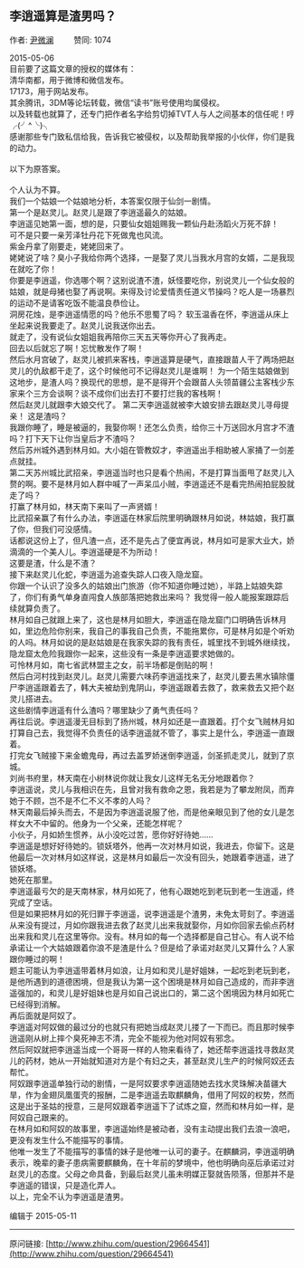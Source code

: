 ## 李逍遥算是渣男吗？

作者: [尹微澜](http://www.zhihu.com/people/yin-wei-lan)&nbsp;&nbsp;&nbsp;&nbsp;&nbsp;&nbsp;&nbsp;&nbsp; 赞同: 1074


2015-05-06<br>目前要了这篇文章的授权的媒体有：<br>清华南都，用于微博和微信发布。<br>17173，用于网站发布。<br>其余腾讯，3DM等论坛转载，微信“读书”账号使用均属侵权。<br>以及转载也就算了，还专门把作者名字给剪切掉TVT人与人之间基本的信任呢！哼╭(╯^╰)╮<br>感谢那些专门致私信给我，告诉我它被侵权，以及帮助我举报的小伙伴，你们是我的动力。<br><br>以下为原答案。<br><br>个人认为不算。 <br>我们一个姑娘一个姑娘地分析，本答案仅限于仙剑一剧情。 <br>第一个是赵灵儿。赵灵儿是跟了李逍遥最久的姑娘。 <br>李逍遥见她第一面，想的是，只要仙女姐姐赐我一颗仙丹赴汤蹈火万死不辞！ <br>可不是只要一亲芳泽牡丹花下死做鬼也风流。 <br>紫金丹拿了刚要走，姥姥回来了。<br>姥姥说了啥？臭小子我给你两个选择，一是娶了灵儿当我水月宫的女婿，二是我现在就吃了你！ <br>你要是李逍遥，你选哪个啊？这别说渣不渣，妖怪要吃你，别说灵儿一个仙女般的姑娘，就是母猪也娶了再说啊。来得及讨论爱情责任道义节操吗？吃人是一场暴烈的运动不是请客吃饭不能温良恭俭让。<br>洞房花烛，是李逍遥情愿的吗？他乐不思蜀了吗？ 软玉温香在怀，李逍遥从床上坐起来说我要走了。赵灵儿说我送你出去。 <br>就走了，没有说仙女姐姐我再陪你三天五天等你开心了我再走。 <br>回去以后就忘了啊！忘忧散发作了啊！ <br>然后水月宫破了，赵灵儿被抓来客栈，李逍遥算是硬气，直接跟苗人干了两场把赵灵儿的仇敌都干走了，这个时候他可不记得赵灵儿是谁啊！ 为一个陌生姑娘做到这地步，是渣人吗？换现代的思想，是不是得开个会跟苗人头领苗疆公主客栈少东家来个三方会谈啊？谈不成你们出去打不要打烂我的客栈啊！ <br>然后赵灵儿就跟李大娘交代了。 第二天李逍遥就被李大娘安排去跟赵灵儿寻母提亲！ 这是渣吗？ <br>我跟你睡了，睡是被逼的，我娶你啊！还怎么负责，给你三十万送回水月宫才不渣吗？打下天下让你当皇后才不渣吗？ <br>然后苏州城外遇到林月如。大小姐在管教奴才，李逍遥出手相助被人家捅了一剑差点就挂。<br>第二天苏州城比武招亲，李逍遥当时也只是看个热闹，不是打算当面甩了赵灵儿入赘的啊。要不是林月如人群中喊了一声呆瓜小贼，李逍遥还不是看完热闹拍屁股就走了吗？ <br>打赢了林月如，林天南下来叫了一声贤婿！ <br>比武招亲赢了有什么办法，李逍遥在林家后院里明确跟林月如说，林姑娘，我打赢了你，但我们可没感情。 <br>话都说这份上了，但凡渣一点，还不是先占了便宜再说，林月如可是家大业大，娇滴滴的一个美人儿。李逍遥硬是不为所动！ <br>这要是渣，什么是不渣？ <br>接下来赵灵儿化蛇，李逍遥为追查失踪人口夜入隐龙窟。 <br>你跟一个认识了没多久的姑娘出门旅游（你不知道你睡过她），半路上姑娘失踪了，你们有勇气单身直闯食人族部落把她救出来吗？ 我觉得一般人能报案跟踪后续就算负责了。 <br>林月如自己就跟上来了，这也是林月如胆大，李逍遥在隐龙窟门口明确告诉林月如，里边危险你别来，我自己的事我自己负责，不能拖累你，可是林月如是个听劝的人吗。林月如说的是赵姑娘是在我家失踪的我有责任，城里找不到城外继续找，隐龙窟太危险我跟你一起来，这些没有一条是李逍遥要求她做的。 <br>可怜林月如，南七省武林盟主之女，前半场都是倒贴的啊！<br>然后白河村找到赵灵儿。赵灵儿需要六味药李逍遥找来了，赵灵儿要去黑水镇除僵尸李逍遥跟着去了，韩大夫被劫到鬼阴山，李逍遥跟着去救了，救来救去又把个赵灵儿搭进去。<br>这些剧情李逍遥有什么渣吗？哪里缺少了勇气责任吗？<br>再往后说。李逍遥漫无目标到了扬州城，林月如还是一直跟着。打个女飞贼林月如打算自己去，我觉得不负责任的话李逍遥就不管了，事实上是什么，李逍遥一直跟着。<br>打完女飞贼接下来金蟾鬼母，再过去盖罗娇迷倒李逍遥，剑圣抓走灵儿，就到了京城。<br>刘尚书府里，林天南在小树林说你就让我女儿这样无名无分地跟着你？<br>李逍遥说，灵儿与我相识在先，且曾对我有救命之恩，我若是为了攀龙附凤，而弃她于不顾，岂不是不仁不义不孝的人吗？<br>林天南最后掉头而去，不是因为李逍遥说服了他，而是他亲眼见到了他的女儿是怎样女大不中留的。他身为一个父亲，还能怎样呢？<br>小伙子，月如娇生惯养，从小没吃过苦，愿你好好待她……<br>李逍遥是想好好待她的。锁妖塔外，他再一次对林月如说，我进去，你留下。这是他最后一次对林月如这样说，这是林月如最后一次没有回头，她跟着李逍遥，进了锁妖塔。<br>她死在那里。<br>李逍遥最亏欠的是天南林家，林月如死了，他有心跟她吃到老玩到老一生逍遥，终究成了空话。<br>但是如果把林月如的死归罪于李逍遥，说李逍遥是个渣男，未免太苛刻了。李逍遥从来没有提过，月如你跟我进去救了赵灵儿出来我就娶你，月如你回家去偷点药材出来我和灵儿在这里等你。没有。林月如的每一个选择都是自己甘心。有人说不给承诺让一个大姑娘跟着你浪不是渣是什么？但是给了承诺对赵灵儿又算什么？人家跟你睡过的啊！<br>题主可能认为李逍遥带着林月如浪，让月如和灵儿是好姐妹，一起吃到老玩到老，是他所遇到的道德困境，但是我认为第一这个困境是林月如自己造成的，而非李逍遥强加的，和灵儿是好姐妹也是月如自己说出口的，第二这个困境因为林月如死亡已经得到消解。<br>再后面就是阿奴了。<br>李逍遥对阿奴做的最过分的也就只有把她当成赵灵儿搂了一下而已。而且那时候李逍遥刚从树上摔个臭死神志不清，完全不能视为他对阿奴有邪念。<br>然后阿奴就把李逍遥当成一个哥哥一样的人物来看待了，她还帮李逍遥找寻救赵灵儿的药材，她从一开始就知道对方是个有妇之夫，甚至赵灵儿生产的时候阿奴还去帮忙。<br>阿奴跟李逍遥单独行动的剧情，一是阿奴要求李逍遥随她去找水灵珠解决苗疆大旱，作为金翅凤凰蛋壳的报酬，二是李逍遥去取麒麟角，借用了阿奴的权势，然而这是出于圣姑的授意，三是阿奴跟着李逍遥下了试炼之窟，然而和林月如一样，是阿奴自己跟来的。<br>在林月如和阿奴的故事里，李逍遥始终是被动者，没有主动提出我们去浪一浪吧，更没有发生什么不能描写的事情。<br>他唯一发生了不能描写的事情的妹子是他唯一认可的妻子。在麒麟洞，李逍遥明确表示，晚辈的妻子患病需要麒麟角，在十年前的梦境中，他也明确向巫后承诺过对赵灵儿的态度。父母之命具备，到最后赵灵儿虽未明媒正娶就告陨落，但那并不是李逍遥的错误，只是造化弄人。<br>以上，完全不认为李逍遥是渣男。



编辑于 2015-05-11



---
原问链接: [http://www.zhihu.com/question/29664541](http://www.zhihu.com/question/29664541)